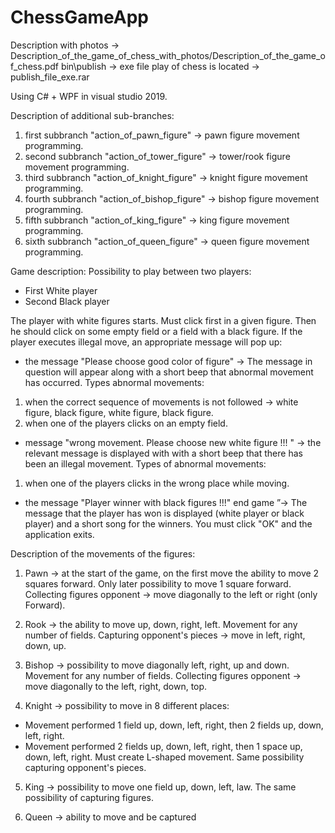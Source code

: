 ﻿# ChessGameApp

Description with photos -> Description_of_the_game_of_chess_with_photos/Description_of_the_game_of_chess.pdf
bin\publish -> exe file play of chess is located -> publish_file_exe.rar

Using C# + WPF in visual studio 2019.

Description of additional sub-branches:
1. first subbranch "action_of_pawn_figure" -> pawn figure movement programming.
2. second subbranch "action_of_tower_figure" -> tower/rook figure movement programming.
3. third subbranch "action_of_knight_figure" -> knight figure movement programming.
4. fourth subbranch "action_of_bishop_figure" -> bishop figure movement programming.
5. fifth subbranch "action_of_king_figure" -> king figure movement programming.
6. sixth subbranch "action_of_queen_figure" -> queen figure movement programming.


Game description:
Possibility to play between two players:
  - First White player
  - Second Black player

The player with white figures starts. Must click first
in a given figure. Then he should click on some empty field
or a field with a black figure. If the player executes illegal
move, an appropriate message will pop up:

- the message "Please choose good color of figure" →
The message in question will appear along with a short beep that
abnormal movement has occurred. Types
abnormal movements:
1. when the correct sequence of movements is not followed →
white figure, black figure, white figure, black figure.
2. when one of the players clicks on an empty field.

- message "wrong movement. Please choose new
white figure !!! " → the relevant message is displayed with
with a short beep that there has been an illegal movement.
Types of abnormal movements:
1. when one of the players clicks in the wrong place
while moving.

- the message "Player winner with black figures !!!" end
game ”→ The message that the player has won is displayed
(white player or black player) and a short song for
the winners. You must click "OK" and the application exits.

Description of the movements of the figures:

1. Pawn → at the start of the game, on the first move
the ability to move 2 squares forward. Only later
possibility to move 1 square forward. Collecting figures
opponent → move diagonally to the left or right (only
Forward).

2. Rook → the ability to move up, down, right, left. Movement
for any number of fields. Capturing opponent's pieces → move in
left, right, down, up.

3. Bishop → possibility to move diagonally left, right,
up and down. Movement for any number of fields. Collecting figures
opponent → move diagonally to the left, right, down,
top.

4. Knight → possibility to move in 8 different places:
- Movement performed 1 field up, down, left, right,
then 2 fields up, down, left, right.
- Movement performed 2 fields up, down, left, right,
then 1 space up, down, left, right. Must create
L-shaped movement. Same possibility
capturing opponent's pieces.

5. King → possibility to move one field up, down, left,
law. The same possibility of capturing figures.

6. Queen → ability to move and be captured

